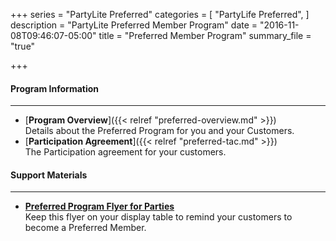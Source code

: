 +++
series = "PartyLite Preferred"
categories = [
  "PartyLife Preferred",
]
description = "PartyLite Preferred Member Program"
date = "2016-11-08T09:46:07-05:00"
title = "Preferred Member Program"
summary_file = "true"

+++

#### Program Information
___
+ [**Program Overview**]({{< relref "preferred-overview.md" >}})  
Details about the Preferred Program for you and your Customers.  
+ [**Participation Agreement**]({{< relref "preferred-tac.md" >}})  
The Participation agreement for your customers.  

#### Support Materials
___
+ [**Preferred Program Flyer for Parties**](http://www.google.com)  
Keep this flyer on your display table to remind your customers to become a Preferred Member.  
